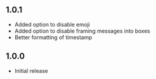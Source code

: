 ## 1.0.1

- Added option to disable emoji
- Added option to disable framing messages  into boxes
- Better formatting of timestamp

## 1.0.0

- Initial release
